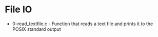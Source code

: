 # File IO

- 0-read_textfile.c - Function that reads a text file and prints it to the POSIX standard output
